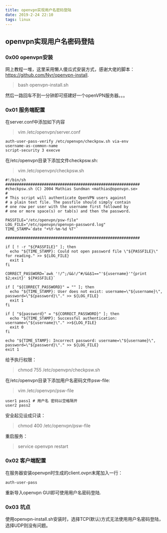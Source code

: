 ```yaml
---
title: openvpn实现用户名密码登陆
date: 2019-2-24 22:10
tags: linux
---
```

## openvpn实现用户名密码登陆

### 0x00 openvpn安装

网上教程一堆，这里采用懒人傻瓜式安装方式，感谢大佬的脚本：https://github.com/Nyr/openvpn-install.

> bash openvpn-install.sh

然后一路回车不到一分钟即可搭建好一个openVPN服务器。。。

### 0x01 服务端配置

在server.conf中添加如下内容

> vim /etc/openvpn/server.conf

```shell
auth-user-pass-verify /etc/openvpn/checkpsw.sh via-env
username-as-common-name
script-security 3 execve
```

在/etc/openvpn目录下添加文件checkpsw.sh:

> vim /etc/openvpn/checkpsw.sh

```shell
#!/bin/sh
###########################################################
#checkpsw.sh (C) 2004 Mathias Sundman <mathias@openvpn.se>
#
# This script will authenticate OpenVPN users against
# a plain text file. The passfile should simply contain
# one row per user with the username first followed by
# one or more space(s) or tab(s) and then the password.

PASSFILE="/etc/openvpn/psw-file"
LOG_FILE="/etc/openvpn/openvpn-password.log"
TIME_STAMP=`date "+%Y-%m-%d %T"`

###########################################################

if [ ! -r "${PASSFILE}" ]; then
  echo "${TIME_STAMP}: Could not open password file \"${PASSFILE}\" for reading." >> ${LOG_FILE}
  exit 1
fi

CORRECT_PASSWORD=`awk '!/^;/&&!/^#/&&$1=="'${username}'"{print $2;exit}' ${PASSFILE}`

if [ "${CORRECT_PASSWORD}" = "" ]; then
  echo "${TIME_STAMP}: User does not exist: username=\"${username}\", password=\"${password}\"." >> ${LOG_FILE}
  exit 1
fi

if [ "${password}" = "${CORRECT_PASSWORD}" ]; then
  echo "${TIME_STAMP}: Successful authentication: username=\"${username}\"." >>${LOG_FILE}
  exit 0
fi

echo "${TIME_STAMP}: Incorrect password: username=\"${username}\", password=\"${password}\"." >> ${LOG_FILE}
exit 1
```

给予执行权限：

> chmod 755 /etc/openvpn/checkpsw.sh

在/etc/openvpn目录下添加用户名密码文件psw-file:

> vim /etc/openvpn/psw-file

```shell
user1 pass1 # 用户名 密码以空格隔开
user2 pass2
```

安全起见设成只读：

> chmod 400 /etc/openvpn/psw-file   

重启服务：

> service openvpn restart

### 0x02 客户端配置

在服务器安装openvpn时生成的client.ovpn末尾加入一行：

```
auth-user-pass
```

重新导入openvpn GUI即可使用用户名密码登陆.

### 0x03 坑点

使用openvpn-install.sh安装时，选择TCP(默认)方式无法使用用户名密码登陆，选择UDP则没有问题。